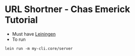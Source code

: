 # URL Shortner - Chas Emerick Tutorial

- Must have [Leiningen](http://leiningen.org/)
- To run
```
lein run -m my-cli.core/server
```